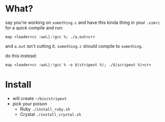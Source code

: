 # What?

say you're working on `something.c` and have this kinda thing in your `.vimrc` for a quick compile and run:

```vim
map <leader>cc :wa\|:!gcc %; ./a.out<cr>
```

and `a.out` isn't cutting it. `something.c` should compile to `something`.

do this instead:

```vim
map <leader>cc :wa\|:!gcc % -o $(stripext %); ./$(scripext %)<cr>
```

# Install
* will create `~/bin/stripext`
* pick your poison
  * Ruby `./install_ruby.sh`
  * Crystal `./install_crystal.sh`

